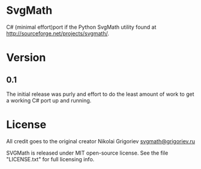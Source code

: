 # SvgMath
C# (minimal effort)port if the Python SvgMath utility found at http://sourceforge.net/projects/svgmath/.

# Version
## 0.1
The initial release was purly and effort to do the least amount of work to get a working C# port up and running.

# License
All credit goes to the original creator Nikolai Grigoriev <svgmath@grigoriev.ru>

SVGMath is released under MIT open-source license. See the file "LICENSE.txt" for full licensing info.
